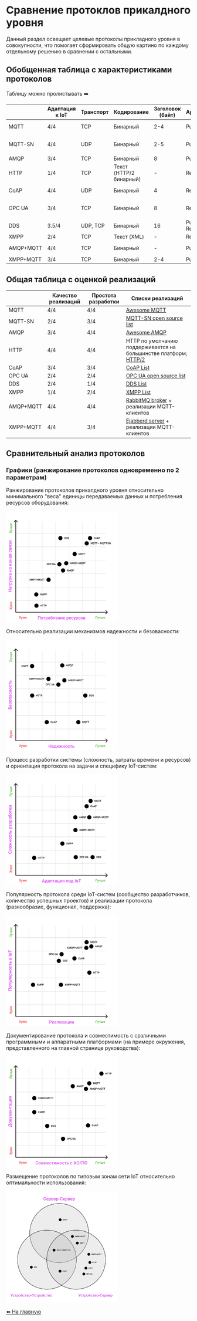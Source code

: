 # Сравнение протоклов прикалдного уровня

Данный раздел освещает целевые протоколы прикладного уровня в совокупности, что помогает сформировать общую картино по каждому отдельному решению в сравнении с остальными.

## Обобщенная таблица с характеристиками протоколов

Таблицу можно пролистывать :arrow_right:

|           | Адаптация к IoT | Транспорт | Кодирование             | Заголовок (байт) | Архитектура      | Взаимодействия                                   | Асинхронность | Участок сети | Надежность                  | Безопасность                    |
|-----------|-----------------|-----------|-------------------------|------------------|------------------|--------------------------------------------------|---------------|--------------|-----------------------------|---------------------------------|
| MQTT      | 4/4             | TCP       | Бинарный                | 2-4              | Pub/Sub          | Client/Broker                                    | +             | C2S          | QoS 0, 1, 2                 | TLS/SSL, Login/Password         |
| MQTT-SN   | 4/4             | UDP       | Бинарный                | 2-5              | Pub/Sub          | Client/Gateway -> MQTT-broker (централизованная) | +             | C2C          | QoS -1, 0, 1, 2             | DTLS, MQTT Auth                 |
| AMQP      | 3/4             | TCP       | Бинарный                | 8                | Pub/Sub          | Client/Broker                                    | +             | S2S          | Аналог QoS 0, 1             | TLS/SSL, SASL                   |
| HTTP      | 1/4             | TCP       | Текст (HTTP/2 бинарный) | -                | Req/Res          | Client/Server                                    | -             | C2S          | TCP                         | TLS/SSL, auth Basic/Digest/NTLM |
| CoAP      | 4/4             | UDP       | Бинарный                | 4                | Req/Res          | Client/Server                                    | +             | C2S, C2C     | QoS 0, 1; децентрализация   | DTLS, стороння аутентификация   |
| OPC UA    | 3/4             | TCP       | Бинарный                | 8                | Req/Res          | Client/Server                                    | +             | C2S          | TCP + собственные механизмы | TLS, Login/Password             |
| DDS       | 3.5/4           | UDP, TCP  | Бинарный                | 16               | Pub/Sub, Req/Res | Client/Client                                    | +             | C2C          | 23 QoS                      | TLS/DTLS, своя аутентификация   |
| XMPP      | 2/4             | TCP       | Текст (XML)             | -                | Req/Res          | Client/Server                                    | +             | C2S          | TCP                         | TLS, SASL                       |
| AMQP+MQTT | 4/4             | TCP       | Бинарный                | -                | Pub/Sub          | Client/Broker                                    | +             | C2S, S2S     | QoS 0, 1                    | TLS, SASL?                      |
| XMPP+MQTT | 3/4             | TCP       | Бинарный                | 2-4              | Pub/Sub          | Client/Server                                    | +             | C2S          | QoS 0, 1, 2                 | TLS, SASL?                      |

## Общая таблица с оценкой реализаций

|           | Качество реализаций | Простота разработки | Списки реализаций                                                                                                             |
|-----------|---------------------|---------------------|-------------------------------------------------------------------------------------------------------------------------------|
| MQTT      | 4/4                 | 4/4                 | [Awesome MQTT](https://github.com/hobbyquaker/awesome-mqtt)                                                                   |
| MQTT-SN   | 2/4                 | 3/4                 | [MQTT-SN open source list](https://github.com/topics/mqtt-sn)                                                                 |
| AMQP      | 3/4                 | 4/4                 | [Awesome AMQP](https://github.com/xinchen10/awesome-amqp)                                                                     |
| HTTP      | 4/4                 | 4/4                 | HTTP по умолчанию поддерживается на большинстве платформ; [HTTP/2](https://github.com/httpwg/http2-spec/wiki/Implementations) |
| CoAP      | 3/4                 | 3/4                 | [CoAP List](https://github.com/Agile-IoT/awesome-open-iot#coap)                                                               |
| OPC UA    | 2/4                 | 2/4                 | [OPC UA open source list](https://github.com/open62541/open62541/wiki/List-of-Open-Source-OPC-UA-Implementations)             |
| DDS       | 2/4                 | 1/4                 | [DDS List](https://github.com/nosovandrew/iot-app-layer-guide/blob/main/dds/overview-dds.md#список-реализаций)                |
| XMPP      | 1/4                 | 2/4                 | [XMPP List](https://github.com/nosovandrew/iot-app-layer-guide/blob/main/xmpp/overview-xmpp.md#список-реализаций-xmpp)        |
| AMQP+MQTT | 4/4                 | 4/4                 | [RabbitMQ broker](https://www.rabbitmq.com) + реализации MQTT-клиентов                                                        |
| XMPP+MQTT | 4/4                 | 3/4                 | [Ejabberd server](https://www.ejabberd.im) + реализации MQTT-клиентов                                                         |



## Сравнительный анализ протоколов

### Графики (ранжирование протоколов одновременно по 2 параметрам)

Ранжирование протоколов прикалдного уровня относительно минимального "веса" единицы передаваемых данных и потребления ресурсов оборудования:

<img src="media/comparative/power.png" alt="Msg Length/Power consumption" width="60%" />

Относительно реализации механизмов надежности и безовасности:

<img src="media/comparative/relisec.png" alt="Reliability/Security" width="60%" />

Процесс разработки системы (сложность, затраты времени и ресурсов) и ориентация протокола на задачи и специфику IoT-систем:

<img src="media/comparative/iotorient.png" alt="Dev complexity/IoT orientation" width="60%" />

Популярность протокола среди IoT-систем (сообщество разработчиков, количество успешных проектов) и реализации протокола (разнообразие, функционал, поддержка):

<img src="media/comparative/impl.png" alt="Popularity/Implementations" width="60%" />

Документирование протокола и совместимость с срзличными программными и аппаратными платформами (на примере окружения, представленного на главной странице руководства):

<img src="media/comparative/aopo.png" alt="Documentation/Interconnection" width="60%" />

Размещение протоколов по типовым зонам сети IoT относительно оптимальности использования:

<img src="media/comparative/netplace.png" alt="Best place in IoT network" width="60%" />

[:arrow_left: На главную](/README.md)